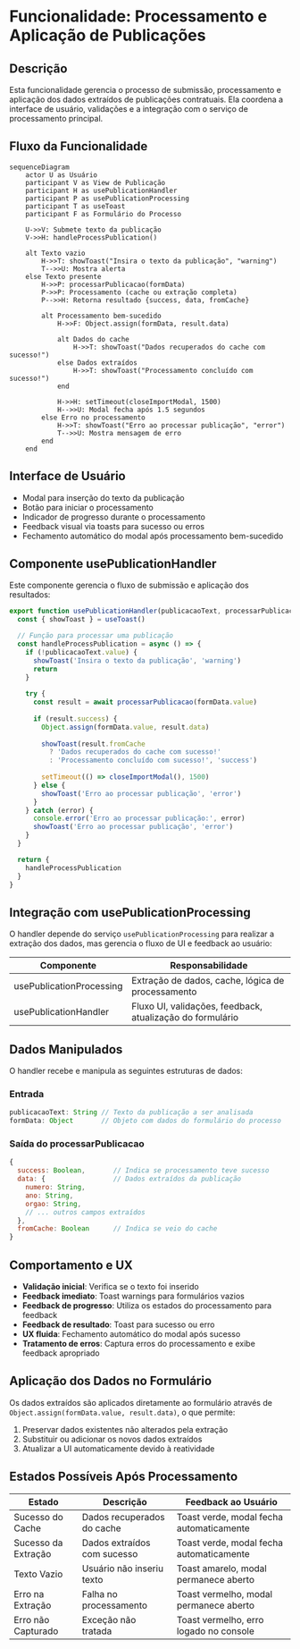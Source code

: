 # Funcionalidade: Processamento e Aplicação de Publicações

## Descrição

Esta funcionalidade gerencia o processo de submissão, processamento e aplicação dos dados extraídos de publicações contratuais. Ela coordena a interface de usuário, validações e a integração com o serviço de processamento principal.

## Fluxo da Funcionalidade

```mermaid
sequenceDiagram
    actor U as Usuário
    participant V as View de Publicação
    participant H as usePublicationHandler
    participant P as usePublicationProcessing
    participant T as useToast
    participant F as Formulário do Processo
    
    U->>V: Submete texto da publicação
    V->>H: handleProcessPublication()
    
    alt Texto vazio
        H->>T: showToast("Insira o texto da publicação", "warning")
        T-->>U: Mostra alerta
    else Texto presente
        H->>P: processarPublicacao(formData)
        P->>P: Processamento (cache ou extração completa)
        P-->>H: Retorna resultado {success, data, fromCache}
        
        alt Processamento bem-sucedido
            H->>F: Object.assign(formData, result.data)
            
            alt Dados do cache
                H->>T: showToast("Dados recuperados do cache com sucesso!")
            else Dados extraídos
                H->>T: showToast("Processamento concluído com sucesso!")
            end
            
            H->>H: setTimeout(closeImportModal, 1500)
            H-->>U: Modal fecha após 1.5 segundos
        else Erro no processamento
            H->>T: showToast("Erro ao processar publicação", "error")
            T-->>U: Mostra mensagem de erro
        end
    end
```

## Interface de Usuário

- Modal para inserção do texto da publicação
- Botão para iniciar o processamento
- Indicador de progresso durante o processamento
- Feedback visual via toasts para sucesso ou erros
- Fechamento automático do modal após processamento bem-sucedido

## Componente usePublicationHandler

Este componente gerencia o fluxo de submissão e aplicação dos resultados:

```javascript
export function usePublicationHandler(publicacaoText, processarPublicacao, closeImportModal, formData) {
  const { showToast } = useToast()

  // Função para processar uma publicação
  const handleProcessPublication = async () => {
    if (!publicacaoText.value) {
      showToast('Insira o texto da publicação', 'warning')
      return
    }
    
    try {
      const result = await processarPublicacao(formData.value)
      
      if (result.success) {
        Object.assign(formData.value, result.data)
        
        showToast(result.fromCache 
          ? 'Dados recuperados do cache com sucesso!'
          : 'Processamento concluído com sucesso!', 'success')
        
        setTimeout(() => closeImportModal(), 1500)
      } else {
        showToast('Erro ao processar publicação', 'error')
      }
    } catch (error) {
      console.error('Erro ao processar publicação:', error)
      showToast('Erro ao processar publicação', 'error')
    }
  }

  return {
    handleProcessPublication
  }
}
```

## Integração com usePublicationProcessing

O handler depende do serviço `usePublicationProcessing` para realizar a extração dos dados, mas gerencia o fluxo de UI e feedback ao usuário:

| Componente | Responsabilidade |
|------------|------------------|
| usePublicationProcessing | Extração de dados, cache, lógica de processamento |
| usePublicationHandler | Fluxo UI, validações, feedback, atualização do formulário |

## Dados Manipulados

O handler recebe e manipula as seguintes estruturas de dados:

### Entrada

```javascript
publicacaoText: String // Texto da publicação a ser analisada
formData: Object       // Objeto com dados do formulário do processo
```

### Saída do processarPublicacao

```javascript
{
  success: Boolean,       // Indica se processamento teve sucesso
  data: {                 // Dados extraídos da publicação
    numero: String,
    ano: String,
    orgao: String,
    // ... outros campos extraídos
  },
  fromCache: Boolean      // Indica se veio do cache
}
```

## Comportamento e UX

- **Validação inicial**: Verifica se o texto foi inserido
- **Feedback imediato**: Toast warnings para formulários vazios
- **Feedback de progresso**: Utiliza os estados do processamento para feedback
- **Feedback de resultado**: Toast para sucesso ou erro
- **UX fluida**: Fechamento automático do modal após sucesso
- **Tratamento de erros**: Captura erros do processamento e exibe feedback apropriado

## Aplicação dos Dados no Formulário

Os dados extraídos são aplicados diretamente ao formulário através de `Object.assign(formData.value, result.data)`, o que permite:

1. Preservar dados existentes não alterados pela extração
2. Substituir ou adicionar os novos dados extraídos
3. Atualizar a UI automaticamente devido à reatividade

## Estados Possíveis Após Processamento

| Estado | Descrição | Feedback ao Usuário |
|--------|-----------|---------------------|
| Sucesso do Cache | Dados recuperados do cache | Toast verde, modal fecha automaticamente |
| Sucesso da Extração | Dados extraídos com sucesso | Toast verde, modal fecha automaticamente |
| Texto Vazio | Usuário não inseriu texto | Toast amarelo, modal permanece aberto |
| Erro na Extração | Falha no processamento | Toast vermelho, modal permanece aberto |
| Erro não Capturado | Exceção não tratada | Toast vermelho, erro logado no console |
